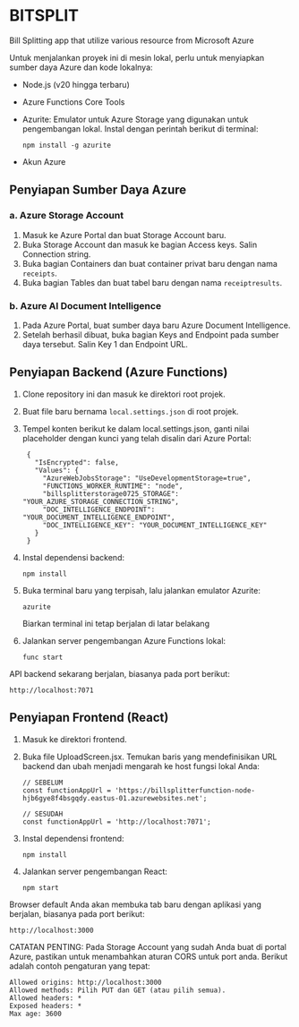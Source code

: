 # BITSPLIT
Bill Splitting app that utilize various resource from Microsoft Azure

Untuk menjalankan proyek ini di mesin lokal, perlu untuk menyiapkan sumber daya Azure dan kode lokalnya:

- Node.js (v20 hingga terbaru)
- Azure Functions Core Tools
- Azurite: Emulator untuk Azure Storage yang digunakan untuk pengembangan lokal. Instal dengan perintah berikut di terminal:
  
      npm install -g azurite
- Akun Azure

## Penyiapan Sumber Daya Azure
### a. Azure Storage Account
  1) Masuk ke Azure Portal dan buat Storage Account baru.
  2) Buka Storage Account dan masuk ke bagian Access keys. Salin Connection string.
  3) Buka bagian Containers dan buat container privat baru dengan nama `receipts`.
  4) Buka bagian Tables dan buat tabel baru dengan nama `receiptresults`.

### b. Azure AI Document Intelligence
  1) Pada Azure Portal, buat sumber daya baru Azure Document Intelligence.
  2) Setelah berhasil dibuat, buka bagian Keys and Endpoint pada sumber daya tersebut. Salin Key 1 dan Endpoint URL.

## Penyiapan Backend (Azure Functions)
  1) Clone repository ini dan masuk ke direktori root projek.
  2) Buat file baru bernama `local.settings.json` di root projek.
  3) Tempel konten berikut ke dalam local.settings.json, ganti nilai placeholder dengan kunci yang telah disalin dari Azure Portal:
          
          {
            "IsEncrypted": false,
            "Values": {
              "AzureWebJobsStorage": "UseDevelopmentStorage=true",
              "FUNCTIONS_WORKER_RUNTIME": "node",
              "billsplitterstorage0725_STORAGE": "YOUR_AZURE_STORAGE_CONNECTION_STRING",
              "DOC_INTELLIGENCE_ENDPOINT": "YOUR_DOCUMENT_INTELLIGENCE_ENDPOINT",
              "DOC_INTELLIGENCE_KEY": "YOUR_DOCUMENT_INTELLIGENCE_KEY"
            }
          }

  4) Instal dependensi backend:

         npm install

  5) Buka terminal baru yang terpisah, lalu jalankan emulator Azurite:
     
         azurite
     
     Biarkan terminal ini tetap berjalan di latar belakang

  7) Jalankan server pengembangan Azure Functions lokal:

         func start

API backend sekarang berjalan, biasanya pada port berikut:

    http://localhost:7071

## Penyiapan Frontend (React)
  1) Masuk ke direktori frontend.
  2) Buka file UploadScreen.jsx. Temukan baris yang mendefinisikan URL backend dan ubah menjadi mengarah ke host fungsi lokal Anda:

         // SEBELUM
         const functionAppUrl = 'https://billsplitterfunction-node-hjb6gye8f4bsgqdy.eastus-01.azurewebsites.net';
      
         // SESUDAH
         const functionAppUrl = 'http://localhost:7071';

  3) Instal dependensi frontend:

         npm install

  4) Jalankan server pengembangan React:

         npm start

Browser default Anda akan membuka tab baru dengan aplikasi yang berjalan, biasanya pada port berikut:

    http://localhost:3000

CATATAN PENTING: Pada Storage Account yang sudah Anda buat di portal Azure, pastikan untuk menambahkan aturan CORS untuk port anda. Berikut adalah contoh pengaturan yang tepat:

```
Allowed origins: http://localhost:3000
Allowed methods: Pilih PUT dan GET (atau pilih semua).
Allowed headers: *
Exposed headers: *
Max age: 3600
```
